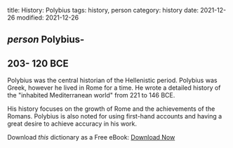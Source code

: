 title: History: Polybius
tags: history, person
category: history
date: 2021-12-26
modified: 2021-12-26

## _person_  Polybius-
  203-
120 BCE
-
Polybius was the central
historian of the Hellenistic period. Polybius was Greek, however he
lived in Rome for a time.  He wrote a detailed history of the
"inhabited Mediterranean world" from   221
 to   146 BCE.

His history focuses on the growth of Rome and the achievements of the
Romans.  Polybius is also noted for using first-hand accounts and
having a great desire to achieve accuracy in his work.


Download *this* dictionary as a Free eBook: [Download Now]({static}static/CairnsHistoryDictionary.pdf)

